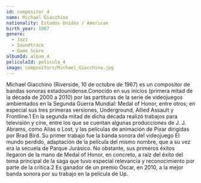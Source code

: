 ```yaml
---
id: compositor_4
name: Michael Giacchino
nationality: Estados Unidos / American
birth_year: 1967
genere:
  - Jazz
  - Soundtrack
  - Game Score
albumId: album_4
peliculaId: pelicula_4
image: compositors/Michael_Giacchino.jpg
---
```


Michael Giacchino (Riverside, 10 de octubre de 1967) es un compositor de bandas sonoras 
estadounidense.Conocido en sus inicios (primera mitad de la década de 2000 a 2010) por 
las partituras de la serie de videojuegos ambientados en la Segunda Guerra Mundial: Medal 
of Honor, entre otros; en especial sus tres primeras versiones, Underground, Allied Assault 
y Frontline.1​ En la segunda mitad de dicha década realizó trabajos para televisión y cine, 
entre los que se cuentan algunas producciones de J. J. Abrams, como Alias o Lost, y las películas 
de animación de Pixar dirigidas por Brad Bird. Su primer trabajo fue la banda sonora del 
videojuego El mundo perdido, adaptación de la película del mismo nombre, que a su vez era la 
secuela de Parque Jurásico. No obstante, sus primeros éxitos llegaron de la mano de Medal of 
Honor, en concreto, a raíz del éxito del tema principal de la saga que tuvo especial relevancia 
y reconocimiento por parte de la crítica.2​
Es ganador de un premio Óscar, en 2010, a la mejor banda sonora por su trabajo en la película de Up.